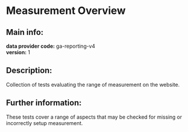 # Measurement Overview  
## Main info:  
**data provider code:** ga-reporting-v4  
**version:** 1  
## Description:  
Collection of tests evaluating the range of measurement on the website.  
## Further information:  
These tests cover a range of aspects that may be checked for missing or incorrectly setup measurement.
